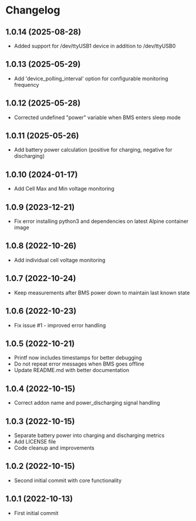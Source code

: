 # Changelog

## 1.0.14 (2025-08-28)

- Added support for /dev/ttyUSB1 device in addition to /dev/ttyUSB0

## 1.0.13 (2025-05-29)

- Add 'device_polling_interval' option for configurable monitoring frequency

## 1.0.12 (2025-05-28)

- Corrected undefined "power" variable when BMS enters sleep mode

## 1.0.11 (2025-05-26)

- Add battery power calculation (positive for charging, negative for discharging)

## 1.0.10 (2024-01-17)

- Add Cell Max and Min voltage monitoring

## 1.0.9 (2023-12-21)

- Fix error installing python3 and dependencies on latest Alpine container image

## 1.0.8 (2022-10-26)

- Add individual cell voltage monitoring

## 1.0.7 (2022-10-24)

- Keep measurements after BMS power down to maintain last known state

## 1.0.6 (2022-10-23)

- Fix issue #1 - improved error handling

## 1.0.5 (2022-10-21)

- Printf now includes timestamps for better debugging
- Do not repeat error messages when BMS goes offline
- Update README.md with better documentation

## 1.0.4 (2022-10-15)

- Correct addon name and power_discharging signal handling

## 1.0.3 (2022-10-15)

- Separate battery power into charging and discharging metrics
- Add LICENSE file
- Code cleanup and improvements

## 1.0.2 (2022-10-15)

- Second initial commit with core functionality

## 1.0.1 (2022-10-13)

- First initial commit